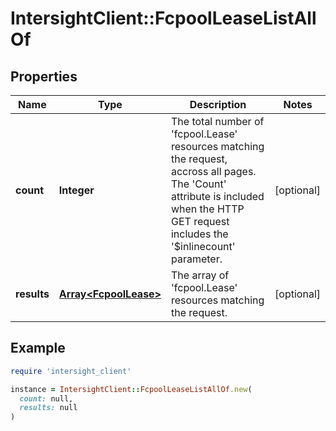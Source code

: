 # IntersightClient::FcpoolLeaseListAllOf

## Properties

| Name | Type | Description | Notes |
| ---- | ---- | ----------- | ----- |
| **count** | **Integer** | The total number of &#39;fcpool.Lease&#39; resources matching the request, accross all pages. The &#39;Count&#39; attribute is included when the HTTP GET request includes the &#39;$inlinecount&#39; parameter. | [optional] |
| **results** | [**Array&lt;FcpoolLease&gt;**](FcpoolLease.md) | The array of &#39;fcpool.Lease&#39; resources matching the request. | [optional] |

## Example

```ruby
require 'intersight_client'

instance = IntersightClient::FcpoolLeaseListAllOf.new(
  count: null,
  results: null
)
```

